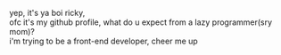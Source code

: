 yep, it's ya boi ricky,<br>
ofc it's my github profile, what do u expect from a lazy programmer(sry mom)?<br>
i'm trying to be a front-end developer, cheer me up
